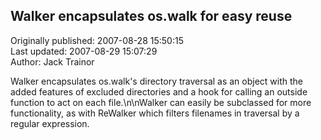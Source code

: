 ## Walker encapsulates os.walk for easy reuse  
Originally published: 2007-08-28 15:50:15  
Last updated: 2007-08-29 15:07:29  
Author: Jack Trainor  
  
Walker encapsulates os.walk's directory traversal as an object with the added features of excluded directories and a hook for calling an outside function to act on each file.\n\nWalker can easily be subclassed for more functionality, as with ReWalker which filters filenames in traversal by a regular expression.